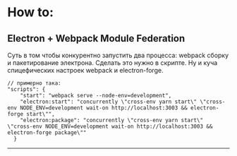 # How to:

## Electron + Webpack Module Federation

Суть в том чтобы конкурентно запустить два процесса: webpack сборку и пакетирование электрона. Сделать это нужно в скрипте.
Ну и куча спицефических настроек webpack и electron-forge.

```
// примерно така:
"scripts": {
    "start": "webpack serve --node-env=development",
    "electron:start": "concurrently \"cross-env yarn start\" \"cross-env NODE_ENV=development wait-on http://localhost:3003 && electron-forge start\"",
    "electron:package": "concurrently \"cross-env yarn start\" \"cross-env NODE_ENV=development wait-on http://localhost:3003 && electron-forge package\""
  }
```
____
